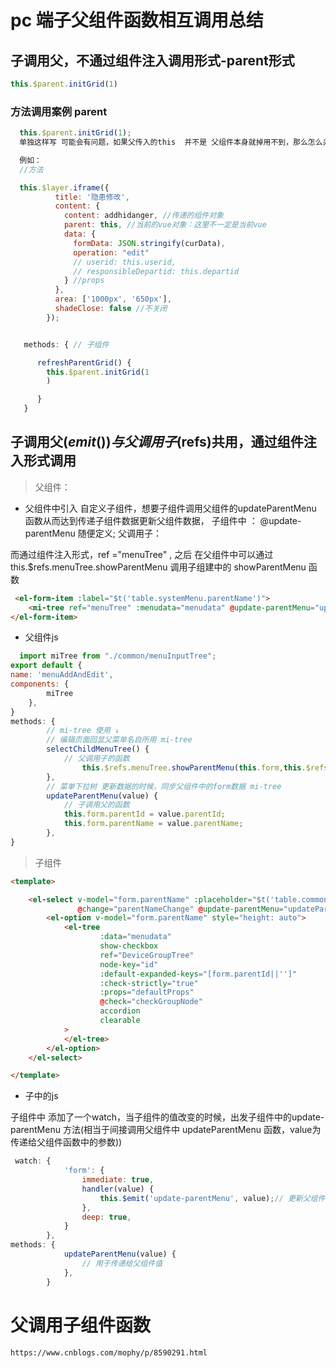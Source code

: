 # pc 端子父组件函数相互调用总结

## 子调用父，不通过组件注入调用形式-parent形式

```js
this.$parent.initGrid(1)
```


### 方法调用案例 parent

```js
  this.$parent.initGrid(1);
  单独这样写 可能会有问题，如果父传入的this  并不是 父组件本身就掉用不到，那么怎么办呢。在子组件中的method 定义一个方法，里面写 ： this.$parent.initGrid(1);

  例如：
  //方法

  this.$layer.iframe({
          title: '隐患修改',
          content: {
            content: addhidanger, //传递的组件对象
            parent: this, //当前的vue对象：这里不一定是当前vue 
            data: {
              formData: JSON.stringify(curData),
              operation: "edit"
              // userid: this.userid,
              // responsibleDepartid: this.departid
            } //props
          },
          area: ['1000px', '650px'],
          shadeClose: false //不关闭
        });


   methods: { // 子组件

      refreshParentGrid() {
        this.$parent.initGrid(1
        )

      }
   }


```


## 子调用父($emit())与父调用子($refs)共用，通过组件注入形式调用 

> 父组件：

* 父组件中引入 <mi-tree> 自定义子组件，想要子组件调用父组件的updateParentMenu 函数从而达到传递子组件数据更新父组件数据，
子组件中 ： @update-parentMenu 随便定义; 
父调用子：

而通过组件注入形式，ref ="menuTree" , 之后 在父组件中可以通过 this.$refs.menuTree.showParentMenu 调用子组建中的  showParentMenu 函数
```html
 <el-form-item :label="$t('table.systemMenu.parentName')">
    <mi-tree ref="menuTree" :menudata="menudata" @update-parentMenu="updateParentMenu"   :default-expanded-keys="[form.parentId||'']"></mi-tree>
</el-form-item>
```

* 父组件js
```js
  import miTree from "./common/menuInputTree";
export default {
name: 'menuAddAndEdit',
components: {
        miTree
    },
}
methods: {
        // mi-tree 使用 ↓
        // 编辑页面回显父菜单名自所用 mi-tree
        selectChildMenuTree() {
            // 父调用子的函数
                this.$refs.menuTree.showParentMenu(this.form,this.$refs.menuTree.$refs.DeviceGroupTree)
        },
        // 菜单下拉树 更新数据的时候，同步父组件中的form数据 mi-tree
        updateParentMenu(value) {
            // 子调用父的函数
            this.form.parentId = value.parentId;
            this.form.parentName = value.parentName;
        },
}
```

> 子组件

```html
<template>

    <el-select v-model="form.parentName" :placeholder="$t('table.common.pleaseChoose')" clearable
               @change="parentNameChange" @update-parentMenu="updateParentMenu">
        <el-option v-model="form.parentName" style="height: auto">
            <el-tree
                    :data="menudata"
                    show-checkbox
                    ref="DeviceGroupTree"
                    node-key="id"
                    :default-expanded-keys="[form.parentId||'']"
                    :check-strictly="true"
                    :props="defaultProps"
                    @check="checkGroupNode"
                    accordion
                    clearable
            >
            </el-tree>
        </el-option>
    </el-select>

</template>

```

* 子中的js

子组件中 添加了一个watch，当子组件的值改变的时候，出发子组件中的update-parentMenu 方法(相当于间接调用父组件中 updateParentMenu 函数，value为传递给父组件函数中的参数))


```js
 watch: {
            'form': {
                immediate: true,
                handler(value) {
                    this.$emit('update-parentMenu', value);// 更新父组件中的父节点数据
                },
                deep: true,
            }
        },
methods: {
            updateParentMenu(value) {
                // 用于传递给父组件值
            },
        }
```






# 父调用子组件函数


```
https://www.cnblogs.com/mophy/p/8590291.html
```

